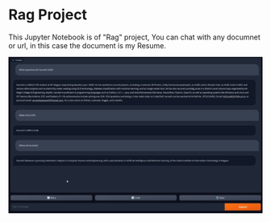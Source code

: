 # Rag Project

This Jupyter Notebook is of "Rag" project, You can chat with any documnet or url, in this case the document is my Resume.



![Project Screenshot](Image.png)